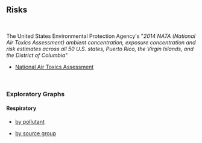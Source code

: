 ## Risks

<br>

The United States Environmental Protection Agency's "*2014 NATA (National Air Toxics Assessment) ambient concentration, exposure concentration and risk estimates across all 50 U.S. states, Puerto Rico, the Virgin Islands, and the District of Columbia*"

* [National Air Toxics Assessment](https://www.epa.gov/national-air-toxics-assessment/2014-nata-assessment-results)

<br>


### Exploratory Graphs

#### Respiratory

* [by pollutant](https://nbviewer.jupyter.org/github/briefings/sars/blob/develop/graphs/risks/pages/respiratory/pollutant.html)

* [by source group](https://nbviewer.jupyter.org/github/briefings/sars/blob/develop/graphs/risks/pages/respiratory/group.html)